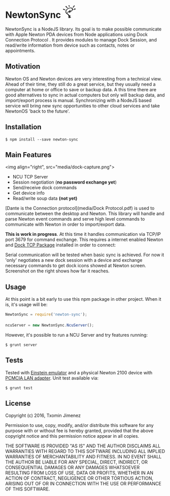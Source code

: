 
#  NewtonSync ![newtonlogo](media/newton-logo.jpeg)

NewtonSync is a NodeJS library. Its goal is to make possible communicate with Apple Newton PDA devices from Node applications using Dock Connection Protocol . It provides modules to manage Dock Session, and read/write information from device such as contacts, notes or appointments.
 
## Motivation

Newton OS and Newton devices are very interesting from a technical view. Ahead of their time, they still do a great service, but they usually need a computer at home or office to save or backup data. A this time there are good alternatives to sync in actual computers but only will backup data, and import/export process is manual.
Synchronizing with a NodeJS based service will bring new sync opportunities to other cloud services and take NewtonOS 'back to the future'.

## Installation

```
$ npm install --save newton-sync
```

## Main Features

<img align="right", src="media/dock-capture.png">

- NCU TCP Server
- Session negotiation (**no password exchange yet**)
- Send/receive dock commands
- Get device info
- Read/write soup data **(not yet)**

[Dante is the Connection protocol](media/Dock Protocol.pdf) is used to communicate between the desktop and Newton. This library will handle and parse Newton event commands and serve high level commands to communicate with Newton in order to import/export data. 

**This is work in progress**. At this time it handles communication via TCP/IP port 3679 for command exchange. This requires a internet enabled Newton and [Dock TCP Package](http://www.kallisys.com/) installed in order to connect:

Serial communication will be tested when basic sync is achieved. For now it 'only' negotiates a new dock session with a device and exchange necessary commands to get dock icons showed at Newton screen. Screenshot on the right shows how far it reaches.

## Usage

At this point is a bit early to use this npm package in other project. When it is, it's usage will be:

```js
NewtonSync = require('newton-sync');

ncuServer = new NewtonSync.NcuServer();
```
However, it's possible to run a NCU Server and try features running:

```
$ grunt server
```

## Tests

Tested with [Einstein emulator](https://github.com/pguyot/Einstein) and a physical Newton 2100 device with [PCMCIA LAN adapter](http://newtonsales.com/newt.htm).
Unit test available via:
```
$ grunt test
```

## License

Copyright (c) 2016, Txomin Jimenez

Permission to use, copy, modify, and/or distribute this software for any purpose with or without fee is hereby granted, provided that the above copyright notice and this permission notice appear in all copies.

THE SOFTWARE IS PROVIDED "AS IS" AND THE AUTHOR DISCLAIMS ALL WARRANTIES WITH REGARD TO THIS SOFTWARE INCLUDING ALL IMPLIED WARRANTIES OF MERCHANTABILITY AND FITNESS. IN NO EVENT SHALL THE AUTHOR BE LIABLE FOR ANY SPECIAL, DIRECT, INDIRECT, OR CONSEQUENTIAL DAMAGES OR ANY DAMAGES WHATSOEVER RESULTING FROM LOSS OF USE, DATA OR PROFITS, WHETHER IN AN ACTION OF CONTRACT, NEGLIGENCE OR OTHER TORTIOUS ACTION, ARISING OUT OF OR IN CONNECTION WITH THE USE OR PERFORMANCE OF THIS SOFTWARE.
